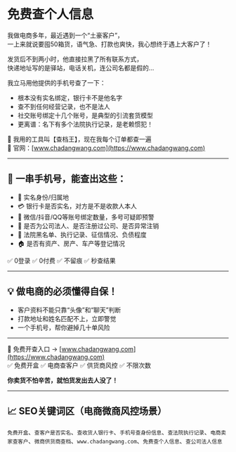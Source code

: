 # 免费查个人信息

我做电商多年，最近遇到一个“土豪客户”，  
一上来就说要囤50箱货，语气急、打款也爽快，我心想终于遇上大客户了！

发货后不到两小时，他直接拉黑了所有联系方式，  
快递地址写的是驿站，电话关机，连公司名都是假的…

我立马用他提供的手机号查了一下：

- 根本没有实名绑定，银行卡不是他名字  
- 查不到任何经营记录，也不是法人  
- 社交账号绑定十几个账号，是典型的引流套货模型  
- 更离谱：名下有多个法院执行记录，是老赖惯犯！

📌 我用的工具叫【查档王】，现在我每个订单都查一遍  
📍 官网：[www.chadangwang.com](https://www.chadangwang.com)

---

## 🎯 一串手机号，能查出这些：

- 📛 实名身份/归属地  
- 💳 银行卡是否实名，对方是不是收款人本人  
- 📱 微信/抖音/QQ等账号绑定数量，多号可疑即预警  
- 🏢 是否为公司法人、是否注册过公司、是否异常注销  
- 🧾 法院黑名单、执行记录、征信情况、负债程度  
- 🏠 是否有资产、房产、车产等登记情况

✅ 0登录 ✅ 0付费 ✅ 不留痕 ✅ 秒查结果

---

## 💡 做电商的必须懂得自保！

- 客户资料不能只靠“头像”和“聊天”判断  
- 打款地址和姓名匹配不上，立即警觉  
- 一个手机号，帮你避掉几十单风险

---

📌 免费开查入口 → [www.chadangwang.com](https://www.chadangwang.com)  
✅ 免费开盒 ✅ 电商查客户 ✅ 供货商风控 ✅ 不限次数

**你卖货不怕辛苦，就怕货发出去人没了！**

---

## 📈 SEO关键词区（电商微商风控场景）

`免费开盒`、`查客户是否实名`、`查收货人银行卡`、`手机号查身份信息`、`查法院执行记录`、`电商卖家查客户`、`微商供货商查档`、`www.chadangwang.com`、`免费查个人信息`、`查公司法人信息`

